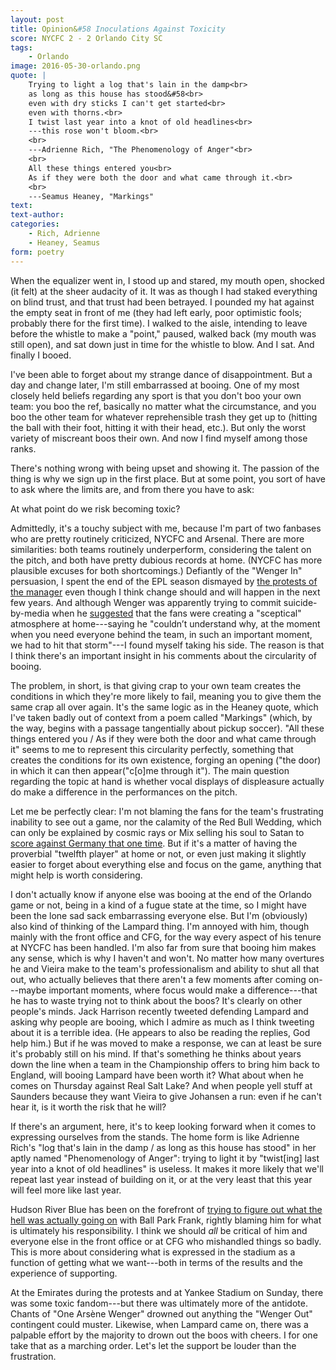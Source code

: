 ```yaml
---
layout: post
title: Opinion&#58 Inoculations Against Toxicity
score: NYCFC 2 - 2 Orlando City SC
tags:
    - Orlando
image: 2016-05-30-orlando.png
quote: | 
    Trying to light a log that's lain in the damp<br>
    as long as this house has stood&#58<br>
    even with dry sticks I can't get started<br>
    even with thorns.<br>
    I twist last year into a knot of old headlines<br>
    ---this rose won't bloom.<br>
    <br>
    ---Adrienne Rich, "The Phenomenology of Anger"<br>
    <br>
    All these things entered you<br>
    As if they were both the door and what came through it.<br>
    <br>
    ---Seamus Heaney, "Markings"
text: 
text-author: 
categories: 
    - Rich, Adrienne
    - Heaney, Seamus
form: poetry
---
```


When the equalizer went in, I stood up and stared, my mouth open, shocked (it
felt) at the sheer audacity of it. It was as though I had staked everything on
blind trust, and that trust had been betrayed. I pounded my hat against the
empty seat in front of me (they had left early, poor optimistic fools; probably
there for the first time). I walked to the aisle, intending to leave before the
whistle to make a "point," paused, walked back (my mouth was still open), and
sat down just in time for the whistle to blow. And I sat. And finally I booed. 

I've been able to forget about my strange dance of disappointment. But a day
and change later, I'm still embarrassed at booing. One of my most closely held
beliefs regarding any sport is that you don't boo your own team: you boo the
ref, basically no matter what the circumstance, and you boo the other team for
whatever reprehensible trash they get up to (hitting the ball with their foot,
hitting it with their head, etc.). But only the worst variety of miscreant boos
their own. And now I find myself among those ranks.

There's nothing wrong with being upset and showing it. The passion of the thing
is why we sign up in the first place. But at some point, you sort of have to
ask where the limits are, and from there you have to ask:

At what point do we risk becoming toxic?

Admittedly, it's a touchy subject with me, because I'm part of two fanbases who
are pretty routinely criticized, NYCFC and Arsenal. There are more
similarities: both teams routinely underperform, considering the talent on the
pitch, and both have pretty dubious records at home. (NYCFC has more plausible
excuses for both shortcomings.) Defiantly of the "Wenger In" persuasion, I
spent the end of the EPL season dismayed by [the protests of the
manager](http://arseblog.com/2016/05/arsenal-1-0-norwich-win-protests-reaction/)
even though I think change should and will happen in the next few years. And
although Wenger was apparently trying to commit suicide-by-media when he
[suggested](http://bleacherreport.com/articles/2626337-arsene-wenger-comments-on-arsenal-fans-criticism-after-win-vs-everton)
that the fans were creating a "sceptical" atmosphere at home---saying he
"couldn’t understand why, at the moment when you need everyone behind the team,
in such an important moment, we had to hit that storm"---I found myself taking
his side. The reason is that I think there's an important insight in his
comments about the circularity of booing.

The problem, in short, is that giving crap to your own team creates the
conditions in which they're more likely to fail, meaning you to give them the
same crap all over again. It's the same logic as in the Heaney quote, which
I've taken badly out of context from a poem called "Markings" (which, by the
way, begins with a passage tangentially about pickup soccer). "All these things
entered you / As if they were both the door and what came through it" seems to
me to represent this circularity perfectly, something that creates the
conditions for its own existence, forging an opening ("the door) in which it
can then appear("c[o]me through it"). The main question regarding the topic at
hand is whether vocal displays of displeasure actually do make a difference in
the performances on the pitch.

Let me be perfectly clear: I'm not blaming the fans for the team's frustrating
inability to see out a game, nor the calamity of the Red Bull Wedding, which
can only be explained by cosmic rays or Mix selling his soul to Satan to [score
against Germany that one
time](http://www.sbnation.com/soccer/2015/6/10/8761921/usa-germany-score-update-mix-diskerud-goal).
But if it's a matter of having the proverbial "twelfth player" at home or not,
or even just making it slightly easier to forget about everything else and
focus on the game, anything that might help is worth considering.

I don't actually know if anyone else was booing at the end of the Orlando game
or not, being in a kind of a fugue state at the time, so I might have been the
lone sad sack embarrassing everyone else. But I'm (obviously) also kind of
thinking of the Lampard thing. I'm annoyed with him, though mainly with the
front office and CFG, for the way every aspect of his tenure at NYCFC has been
handled. I'm also far from sure that booing him makes any sense, which is why I
haven't and won't. No matter how many overtures he and Vieira make to the
team's professionalism and ability to shut all that out, who actually believes
that there aren't a few moments after coming on---maybe important moments,
where focus would make a difference---that he has to waste trying not to think
about the boos? It's clearly on other people's minds. Jack Harrison recently
tweeted defending Lampard and asking why people are booing, which I admire as
much as I think tweeting about it is a terrible idea. (He appears to also be
reading the replies, God help him.) But if he was moved to make a response, we
can at least be sure it's probably still on his mind. If that's something he
thinks about years down the line when a team in the Championship offers to
bring him back to England, will booing Lampard have been worth it? What about
when he comes on Thursday against Real Salt Lake? And when people yell stuff at
Saunders because they want Vieira to give Johansen a run: even if he can't hear
it, is it worth the risk that he will?

If there's an argument, here, it's to keep looking forward when it comes to
expressing ourselves from the stands. The home form is like Adrienne Rich's
"log that's lain in the damp / as long as this house has stood" in her aptly
named "Phenomenology of Anger": trying to light it by "twist[ing] last year
into a knot of old headlines" is useless. It makes it more likely that we'll
repeat last year instead of building on it, or at the very least that this year
will feel more like last year. 

Hudson River Blue has been on the forefront of [trying to figure out what the
hell was actually going
on](http://www.hudsonriverblue.com/2015/3/3/8139571/hrb-presents-spherical-episode-1-if-you-can-make-it-here)
with Ball Park Frank, rightly blaming him for what is ultimately his
responsibility. I think we should *all* be critical of him and everyone else in
the front office or at CFG who mishandled things so badly. This is more about
considering what is expressed in the stadium as a function of getting what we
want---both in terms of the results and the experience of supporting.

At the Emirates during the protests and at Yankee Stadium on Sunday, there was
some toxic fandom---but there was ultimately more of the antidote. Chants of
"One Arsène Wenger" drowned out anything the "Wenger Out" contingent could
muster. Likewise, when Lampard came on, there was a palpable effort by the
majority to drown out the boos with cheers. I for one take that as a marching
order. Let's let the support be louder than the frustration.

